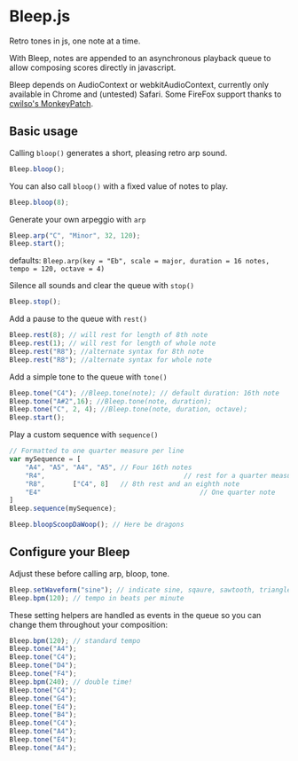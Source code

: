 Bleep.js
========

Retro tones in js, one note at a time. 

With Bleep, notes are appended to an asynchronous playback queue to allow composing scores directly in javascript. 

Bleep depends on AudioContext or webkitAudioContext, currently only available in Chrome and (untested) Safari. Some FireFox support thanks to [cwilso's MonkeyPatch](https://github.com/cwilso/AudioContext-MonkeyPatch). 

Basic usage
-----------

Calling `bloop()` generates a short, pleasing retro arp sound.
~~~ js
Bleep.bloop();
~~~
You can also call `bloop()` with a fixed value of notes to play.
~~~ js
Bleep.bloop(8);
~~~


Generate your own arpeggio with `arp`
~~~ js
Bleep.arp("C", "Minor", 32, 120); 
Bleep.start();
~~~
defaults: ```Bleep.arp(key = "Eb", scale = major, duration = 16 notes, tempo = 120, octave = 4)```

Silence all sounds and clear the queue with `stop()`
~~~ js
Bleep.stop();
~~~

Add a pause to the queue with `rest()`
~~~ js
Bleep.rest(8); // will rest for length of 8th note
Bleep.rest(1); // will rest for length of whole note
Bleep.rest("R8"); //alternate syntax for 8th note
Bleep.rest("R8"); //alternate syntax for whole note
~~~

Add a simple tone to the queue with `tone()`
~~~ js
Bleep.tone("C4"); //Bleep.tone(note); // default duration: 16th note
Bleep.tone("A#2",16); //Bleep.tone(note, duration);
Bleep.tone("C", 2, 4); //Bleep.tone(note, duration, octave);
Bleep.start();
~~~

Play a custom sequence with `sequence()`
~~~ js
// Formatted to one quarter measure per line
var mySequence = [
	"A4", "A5", "A4", "A5", // Four 16th notes
	"R4", 									// rest for a quarter measure
	"R8",       ["C4", 8]   // 8th rest and an eighth note
	"E4"										// One quarter note
]
Bleep.sequence(mySequence);
~~~

~~~ js
Bleep.bloopScoopDaWoop(); // Here be dragons
~~~

Configure your Bleep
--------
Adjust these before calling arp, bloop, tone. 
~~~ js
Bleep.setWaveform("sine"); // indicate sine, sqaure, sawtooth, triangle
Bleep.bpm(120); // tempo in beats per minute
~~~

These setting helpers are handled as events in the queue so you can change them throughout your composition:
~~~ js
Bleep.bpm(120); // standard tempo
Bleep.tone("A4");
Bleep.tone("C4");
Bleep.tone("D4");
Bleep.tone("F4");
Bleep.bpm(240); // double time!
Bleep.tone("C4");
Bleep.tone("G4");
Bleep.tone("E4");
Bleep.tone("B4");
Bleep.tone("C4");
Bleep.tone("A4");
Bleep.tone("E4");
Bleep.tone("A4");
~~~

